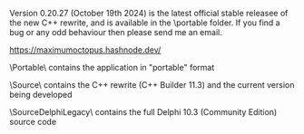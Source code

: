 Version 0.20.27 (October 19th 2024) is the latest official stable releasee of the new C++ rewrite, and is available in the \portable folder. If you find a bug or any odd behaviour then please send me an email.

https://maximumoctopus.hashnode.dev/

\Portable\ contains the application in "portable" format

\Source\ contains the C++ rewrite (C++ Builder 11.3) and the current version being developed

\SourceDelphiLegacy\ contains the full Delphi 10.3 (Community Edition) source code

